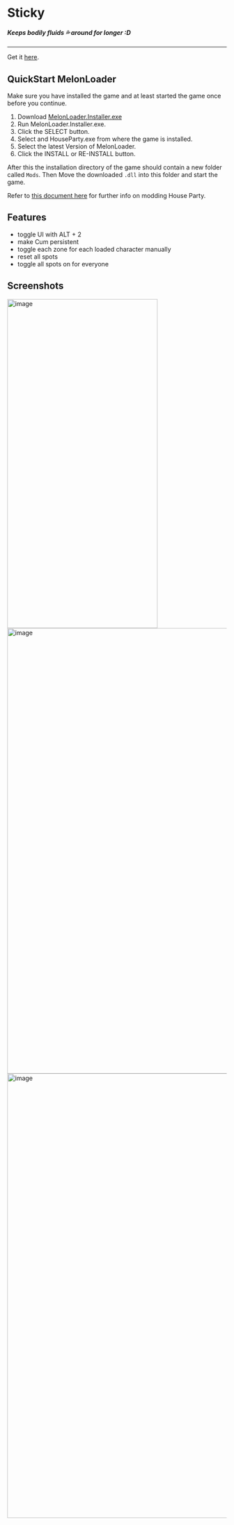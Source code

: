# Sticky
##### Keeps bodily fluids :sweat_drops: around for longer :D
<hr>

Get it [here](https://github.com/CamelCaseName/Sticky/releases/latest). 

## QuickStart MelonLoader

Make sure you have installed the game and at least started the game once before you continue.


1. Download [MelonLoader.Installer.exe](https://github.com/HerpDerpinstine/MelonLoader/releases/latest/download/MelonLoader.Installer.exe)
2. Run MelonLoader.Installer.exe.
3. Click the SELECT button.
4. Select and HouseParty.exe from where the game is installed.
5. Select the latest Version of MelonLoader.
6. Click the INSTALL or RE-INSTALL button.

After this the installation directory of the game should contain a new folder called `Mods`.
Then Move the downloaded `.dll` into this folder and start the game.

Refer to [this document here](https://github.com/0x78f1935/HPMods) for further info on modding House Party.

## Features
- toggle UI with ALT + 2
- make Cum persistent
- toggle each zone for each loaded character manually
- reset all spots
- toggle all spots on for everyone

## Screenshots
<img width="345" height="755" alt="image" src="https://github.com/user-attachments/assets/f77515a3-e11c-42d0-b4e3-654b91f84023" />
<img width="1113" height="1022" alt="image" src="https://github.com/user-attachments/assets/242e6ed3-e7f2-4b14-bdce-45e8966bbb55" />
<img width="1101" height="1020" alt="image" src="https://github.com/user-attachments/assets/e84f197d-a18c-42a8-93fb-958ba433c275" />
